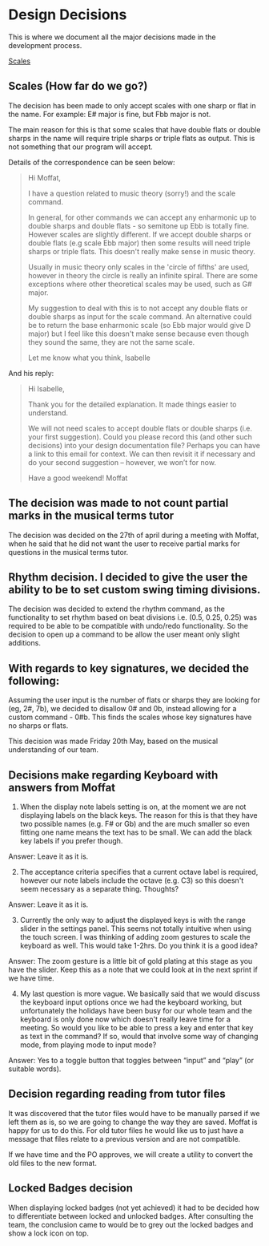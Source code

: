 # Design Decisions

This is where we document all the major decisions made in the development process.

[Scales](#scales)

## Scales (How far do we go?)<a name="scales"></a>

The decision has been made to only accept scales with one sharp or flat in the name.
For example: E# major is fine, but Fbb major is not.

The main reason for this is that some scales that have double flats or double sharps in
the name will require triple sharps or triple flats as output. This is not something that 
our program will accept.

Details of the correspondence can be seen below:
>Hi Moffat,
>
>I have a question related to music theory (sorry!) and the scale command.
>
>In general, for other commands we can accept any enharmonic up to double sharps and double flats - so semitone up Ebb is totally fine. However scales are slightly different. If we accept double sharps or double flats  (e.g scale Ebb major) then some results will need triple sharps or triple flats. This doesn't really make sense in music theory.
>
>Usually in music theory only scales in the 'circle of fifths' are used, however in theory the circle is really an infinite spiral. There are some exceptions where other theoretical scales may be used, such as G# major.
>
>My suggestion to deal with this is to not accept any double flats or double sharps as input for the scale command. An alternative could be to return the base enharmonic scale (so Ebb major would give D major) but I feel like this doesn't make sense because even though they sound the same, they are not the same scale.
>
>Let me know what you think,
>Isabelle

And his reply:

>Hi Isabelle,
> 
>Thank you for the detailed explanation. It made things easier to understand.
> 
>We will not need scales to accept double flats or double sharps (i.e. your first suggestion). Could you please record this (and other such decisions) into your design documentation file? Perhaps you can have a link to this email for context. We can then revisit it if necessary and do your second suggestion – however, we won’t for now.
> 
>Have a good weekend!
>Moffat



## The decision was made to not count partial marks in the musical terms tutor

The decision was decided on the 27th of april during a meeting with Moffat, when he said that he did not want the user to receive partial marks for questions in the musical terms tutor.


## Rhythm decision. I decided to give the user the ability to be to set custom swing timing divisions.

The decision was decided to extend the rhythm command, as the functionality to set rhythm based on beat divisions i.e. (0.5, 0.25, 0.25)
was required to be able to be compatible with undo/redo functionality. So the decision to open up a command to be allow the user meant only slight
additions.

## With regards to key signatures, we decided the following:

Assuming the user input is the number of flats or sharps they are looking for (eg, 2#, 7b), we decided to disallow 0# and 0b, instead allowing for a custom command - 0#b.
This finds the scales whose key signatures have no sharps or flats.

This decision was made Friday 20th May, based on the musical understanding of our team.

## Decisions make regarding Keyboard with answers from Moffat

1. When the display note labels setting is on, at the moment we are not displaying labels on the black keys. The reason for this is that they have two possible names (e.g. F# or Gb) and the are much smaller so even fitting one name means the text has to be small. We can add the black key labels if you prefer though.

Answer: Leave it as it is.

2. The acceptance criteria specifies that a current octave label is required, however our note labels include the octave (e.g. C3) so this doesn't seem necessary as a separate thing. Thoughts?

Answer: Leave it as it is.

3. Currently the only way to adjust the displayed keys is with the range slider in the settings panel. This seems not totally intuitive when using the touch screen. I was thinking of adding zoom gestures to scale the keyboard as well. This would take 1-2hrs. Do you think it is a good idea?

Answer: The zoom gesture is a little bit of gold plating at this stage as you have the slider. Keep this as a note that we could look at in the next sprint if we have time.

4. My last question is more vague. We basically said that we would discuss the keyboard input options once we had the keyboard working, but unfortunately the holidays have been busy for our whole team and the keyboard is only done now which doesn't really leave time for a meeting. So would you like to be able to press a key and enter that key as text in the command? If so, would that involve some way of changing mode, from playing mode to input mode? 

Answer: Yes to a toggle button that toggles between “input” and “play” (or suitable words).

## Decision regarding reading from tutor files

It was discovered that the tutor files would have to be manually parsed if we left them as is, so we are going to change the way they are saved.
Moffat is happy for us to do this. For old tutor files he would like us to just have a message that files relate to a previous version and are not compatible.

If we have time and the PO approves, we will create a utility to convert the old files to the new format.

## Locked Badges decision

When displaying locked badges (not yet achieved) it had to be decided how to differentiate between locked and unlocked badges. After consulting the team, the conclusion came to would be to grey out the locked badges and show a lock icon on top.

